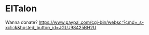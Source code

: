 # ElTalon
Wanna donate? https://www.paypal.com/cgi-bin/webscr?cmd=_s-xclick&hosted_button_id=JGLU98425BH2U
